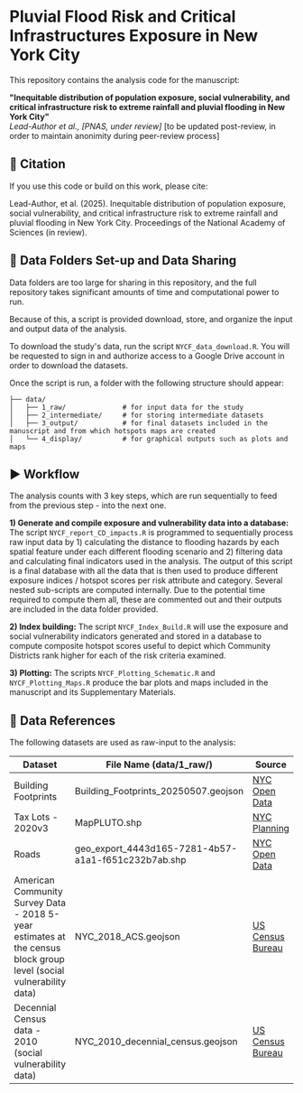 # Pluvial Flood Risk and Critical Infrastructures Exposure in New York City

This repository contains the analysis code for the manuscript:

**"Inequitable distribution of population exposure, social vulnerability, and critical infrastructure risk to extreme rainfall and pluvial flooding in New York City"**  
_Lead-Author et al., [PNAS, under review]_ [to be updated post-review, in order to maintain anonimity during peer-review process]

## 📄 Citation

If you use this code or build on this work, please cite:

Lead-Author, et al. (2025). Inequitable distribution of population exposure, social vulnerability, and critical infrastructure risk to extreme rainfall and pluvial flooding in New York City. Proceedings of the National Academy of Sciences (in review).

## 📁 Data Folders Set-up and Data Sharing

Data folders are too large for sharing in this repository, and the full repository takes significant amounts of time and computational power to run. 

Because of this, a script is provided download, store, and organize the input and output data of the analysis.

To download the study's data, run the script ```NYCF_data_download.R```. You will be requested to sign in and authorize access to a Google Drive account in order to download the datasets.

Once the script is run, a folder with the following structure should appear:

 ```
├── data/                 
│   ├── 1_raw/              # for input data for the study
│   ├── 2_intermediate/     # for storing intermediate datasets
│   ├── 3_output/           # for final datasets included in the manuscript and from which hotspots maps are created
│   └── 4_display/          # for graphical outputs such as plots and maps
```

## ▶️ Workflow

The analysis counts with 3 key steps, which are run sequentially to feed from the previous step - into the next one.

**1) Generate and compile exposure and vulnerability data into a database:** The script ```NYCF_report_CD_impacts.R``` is programmed to sequentially process raw input data by 1) calculating the distance to flooding hazards by each spatial feature under each different flooding scenario and 2) filtering data and calculating final indicators used in the analysis. The output of this script is a final database with all the data that is then used to produce different exposure indices / hotspot scores per risk attribute and category. Several nested sub-scripts are computed internally. Due to the potential time required to compute them all, these are commented out and their outputs are included in the data folder provided.

**2) Index building:** The script ```NYCF_Index_Build.R``` will use the exposure and social vulnerability indicators generated and stored in a database to compute composite hotspot scores useful to depict which Community Districts rank higher for each of the risk criteria examined.

**3) Plotting:** The scripts ```NYCF_Plotting_Schematic.R``` and ```NYCF_Plotting_Maps.R``` produce the bar plots and maps included in the manuscript and its Supplementary Materials.

## 📄 Data References
 
The following datasets are used as raw-input to the analysis:

| Dataset  | File Name (data/1_raw/) | Source |
| ------------- | ------------- | ------------- |
| Building Footprints  | Building_Footprints_20250507.geojson  | [NYC Open Data](https://data.cityofnewyork.us/City-Government/Building-Footprints-Map-/jh45-qr5r) | 
| Tax Lots - 2020v3 | MapPLUTO.shp | [NYC Planning](https://www.nyc.gov/content/planning/pages/resources/datasets/mappluto-pluto-change) | 
| Roads | geo_export_4443d165-7281-4b57-a1a1-f651c232b7ab.shp | [NYC Open Data](https://data.cityofnewyork.us/City-Government/Centerline/3mf9-qshr) | 
| American Community Survey Data - 2018 5-year estimates at the census block group level (social vulnerability data)  | NYC_2018_ACS.geojson | [US Census Bureau](https://data.census.gov/) | 
| Decennial Census data - 2010 (social vulnerability data)  | NYC_2010_decennial_census.geojson | [US Census Bureau](https://data.census.gov/) | 
